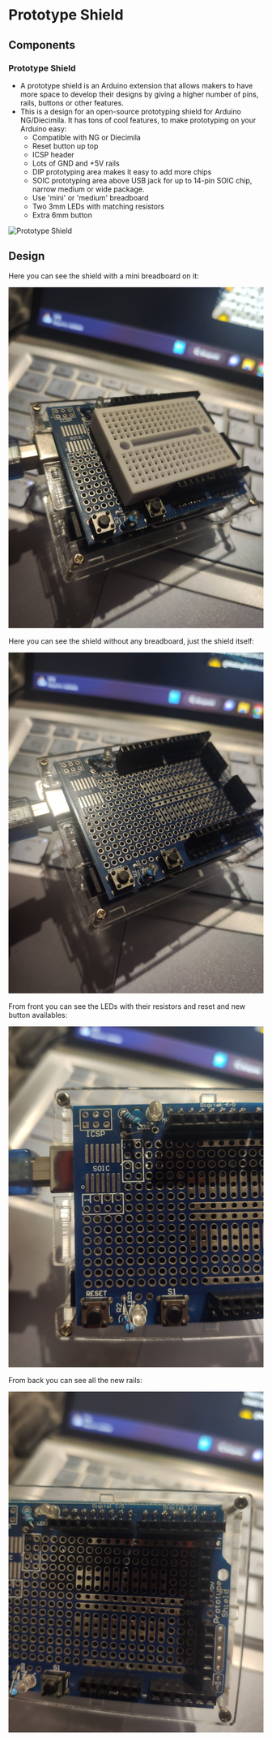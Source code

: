 # Prototype Shield

## Components 
### Prototype Shield

* A prototype shield is an Arduino extension that allows makers to have more space to develop their designs by giving a higher number of pins, rails, buttons or other features.
* This is a design for an open-source prototyping shield for Arduino NG/Diecimila. It has tons of cool features, to make prototyping on your Arduino easy:
    * Compatible with NG or Diecimila
    * Reset button up top
    * ICSP header
    * Lots of GND and +5V rails
    * DIP prototyping area makes it easy to add more chips
    * SOIC prototyping area above USB jack for up to 14-pin SOIC chip, narrow medium or wide package.
    * Use 'mini' or 'medium' breadboard
    * Two 3mm LEDs with matching resistors
    * Extra 6mm button


<img title="Prototype Shield" src="https://cdn-learn.adafruit.com/assets/assets/000/022/882/medium800/learn_arduino_2077-02.jpg?1423171307" width=200/>

## Design

Here you can see the shield with a mini breadboard on it:

![Shield with breadboard](./img/Shield_with_bread.jpeg)

Here you can see the shield without any breadboard, just the shield itself:

![Shield without breadboard](./img/Shield_without_bread.jpeg)

From front you can see the LEDs with their resistors and reset and new button availables:

![Shield from front](./img/Shield_front.jpeg)

From back you can see all the new rails:

![Shield from back](./img/Shield_back.jpeg)

